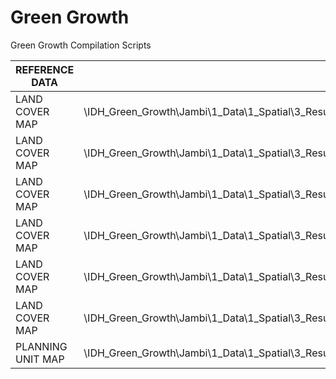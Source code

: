 # Green Growth
Green Growth Compilation Scripts

| REFERENCE DATA  | PATH FILE | VARIABLE NAME  |
| ------------- | ------------- | ------------- |
| LAND COVER MAP  | \\IDH_Green_Growth\\Jambi\\1_Data\\1_Spatial\\3_Result\\2_Raster\\Landcover\\lc_jb_v4_nodata\\lc1990_v4_nodata.tif  | `landuse[n]` |
| LAND COVER MAP  | \\IDH_Green_Growth\\Jambi\\1_Data\\1_Spatial\\3_Result\\2_Raster\\Landcover\\lc_jb_v4_nodata\\lc2000_v4_nodata.tif  | `landuse[n]` |
| LAND COVER MAP  | \\IDH_Green_Growth\\Jambi\\1_Data\\1_Spatial\\3_Result\\2_Raster\\Landcover\\lc_jb_v4_nodata\\lc2005_v4_nodata.tif  | `landuse[n]` |
| LAND COVER MAP  | \\IDH_Green_Growth\\Jambi\\1_Data\\1_Spatial\\3_Result\\2_Raster\\Landcover\\lc_jb_v4_nodata\\lc2010_v4_nodata.tif  | `landuse[n]` |
| LAND COVER MAP  | \\IDH_Green_Growth\\Jambi\\1_Data\\1_Spatial\\3_Result\\2_Raster\\Landcover\\lc_jb_v4_nodata\\lc2014_v4_nodata.tif  | `landuse[n]` |
| LAND COVER MAP  | \\IDH_Green_Growth\\Jambi\\1_Data\\1_Spatial\\3_Result\\2_Raster\\Landcover\\lc_jb_v4_nodata\\lc2014_v4_nodata.tif  | `landuse[n]` |
| PLANNING UNIT MAP  | \\IDH_Green_Growth\\Jambi\\1_Data\\1_Spatial\\3_Result\\2_Raster\\Landcover\\lc_jb_v4_nodata\\plan_unit_jambi_final.tif  | `zone` |